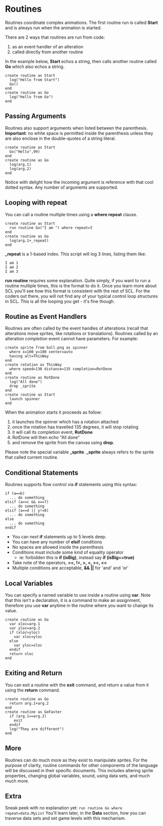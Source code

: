# Routines

Routines coordinate complex animations. The first routine run is called **Start** and is always run when the animation is started.

There are 2 ways that routines are run from code:
1. as an event handler of an alteration
2. called directly from another routine

In the example below, **Start** echos a string, then calls another routine called **Go** which also echos a string.
```
create routine as Start
  log("Hello from Start")
  Go()
end
create routine as Go
  log("Hello from Go")
end
```

## Passing Arguments
Routines also support arguments when listed between the parenthesis. **Important**: no white space is permitted inside the parenthesis unless they are also enclose in the double-quotes of a string literal.
```
create routine as Start
  Go("Hello",99)
end
create routine as Go
  log(arg.1)
  log(arg.2)
end
```

Notice with delight how the incoming argument is reference with that cool dotted syntax. Any number of arguments are supported.

## Looping with repeat
You can call a routine multiple times using a **where repeat** clause.
```
create routine as Start
  run routine Go("I am ") where repeat=3
end
create routine as Go
  log(arg.1+_repeat)
end
```
**_repeat** is a 1-based index. This script will log 3 lines, listing them like:
```
I am 1
I am 2
I am 3
```

**run routine** requires some explanation. Quite simply, if you want to run a routine multiple times, this is the format to do it. Once you learn more about SCL you'll see how this format is consistent with the rest of SCL. For the coders out there, you will not find any of your typical control loop structures in SCL. This is all the looping you get - it's fine though.

## Routine as Event Handlers

Routines are often called by the event handles of alterations (recall that alterations move sprites, like rotations or translations). Routines called by an alteration _completion_ event cannot have parameters. For example:
```
create sprite from ball.png as spinner
  where x=100 y=100 center=auto
  having alt=ThisWay
end
create rotation as ThisWay
  where speed=130 distance=135 completion=RotDone
end
create routine as RotDone
  log("All done")
  drop _sprite
end
create routine as Start
  launch spinner
end
```
When the animation starts it proceeds as follow:
1. it launches the spinner which has a rotation attached
2. once the rotation has travelled 135 degrees, it will stop rotating
3. it will call its completion event, **RotDone**
4. RotDone will then echo "All done"
5. and remove the sprite from the canvas using **drop**.

Please note the special variable **_sprite**. **_sprite** always refers to the sprite that called current routine.

## Conditional Statements

Routines supports flow control via **if** statements using this syntax:
```
if (a==b)
  ... do something
elsif (a==c && x==7)
  ... do something
elsif (a==d || y!=8)
  ... do something
else
  ... do something
endif
```
- You can next **if** statements up to 5 levels deep.
- You can have any number of **elsif** conditions
- No spaces are allowed inside the parenthesis
- Conditions must include some kind of equality operator
  - ie: forbidden this is **if (isBig)**, instead say **if (isBig==true)**
- Take note of the operators, **==, !=, >, <, >=, <=**
- Multiple conditions are acceptable, **&& ||** for 'and' and 'or'

## Local Variables
You can specify a named variable to use inside a routine using **var**. Note that this isn't a declaration, it is a command to make an assignment, therefore you use **var** anytime in the routine where you want to change its value.

```
create routine as Go
  var xloc=arg.1
  var yloc=arg.2
  if (xloc>yloc)
    var xloc=yloc
  else
    var yloc=xloc
  endif
  return xloc
end
```

## Exiting and Return

You can exit a routine with the **exit** command, and return a value from it using the **return** command.

```
create routine as Go
  return arg.1+arg.2
end
create routine as GoFaster
  if (arg.1==arg.2)
    exit
  endif
  log("They are different")
end
```

## More

Routines can do much more as they exist to manipulate sprites. For the purpose of clarity, routine commands for other components of the language will be discussed in their specific documents. This includes altering sprite properties, changing global variables, sound, using data sets, and much much more.

## Extra
Sneak peek with no explanation yet:
```run routine Go where repeat=data.MyList```
You'll learn later, in the **Data** section, how you can traverse data sets and set game levels with this mechanism.

